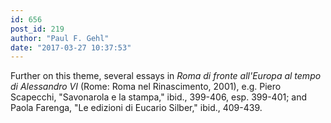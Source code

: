```yaml
---
id: 656
post_id: 219
author: "Paul F. Gehl"
date: "2017-03-27 10:37:53"
---
```

Further on this theme, several essays in <em>Roma di fronte all'Europa al tempo di Alessandro VI</em> (Rome: Roma nel Rinascimento, 2001), e.g. Piero Scapecchi, "Savonarola e la stampa," ibid., 399-406, esp. 399-401; and Paola Farenga, "Le edizioni di Eucario Silber," ibid., 409-439.
